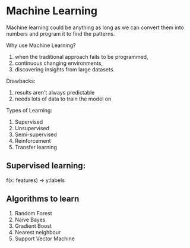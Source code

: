 # Machine Learning
Machine learning could be anything as long as we can convert them into numbers and program it to find the patterns. <br/>

Why use Machine Learning?
1. when the traditional approach fails to be programmed,
2. continuous changing environments,
3. discovering insights from large datasets.

Drawbacks:
1. results aren't always predictable
2. needs lots of data to train the model on

Types of Learning:
1. Supervised
2. Unsupervised
3. Semi-supervised
4. Reinforcement
5. Transfer learning

## Supervised learning: 
f(x: features) -> y:labels





## Algorithms to learn
1. Random Forest
2. Naive Bayes
3. Gradient Boost
4. Nearest neighbour
5. Support Vector Machine
